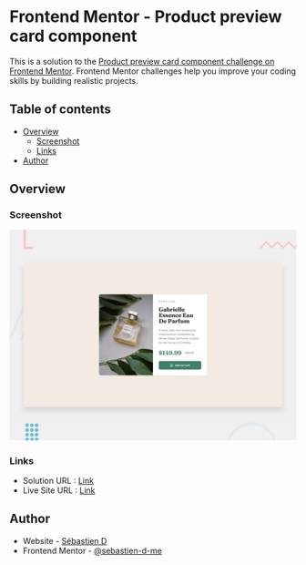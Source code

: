 # Frontend Mentor - Product preview card component

This is a solution to the [Product preview card component challenge on Frontend Mentor](https://www.frontendmentor.io/challenges/product-preview-card-component-GO7UmttRfa). Frontend Mentor challenges help you improve your coding skills by building realistic projects.

## Table of contents

- [Overview](#overview)
  - [Screenshot](#screenshot)
  - [Links](#links)
- [Author](#author)

## Overview

### Screenshot

![](./design/desktop-preview.jpg)

### Links

- Solution URL : [Link](https://www.frontendmentor.io/solutions/product-preview-card-component-0pvcjBiGWl)
- Live Site URL : [Link](https://sebastien-d-me.github.io/Frontend-Mentor/newbie/product-preview-card-component)

## Author

- Website - [Sébastien D](https://sebastien-d.me/)
- Frontend Mentor - [@sebastien-d-me](https://www.frontendmentor.io/profile/sebastien-d-me)
